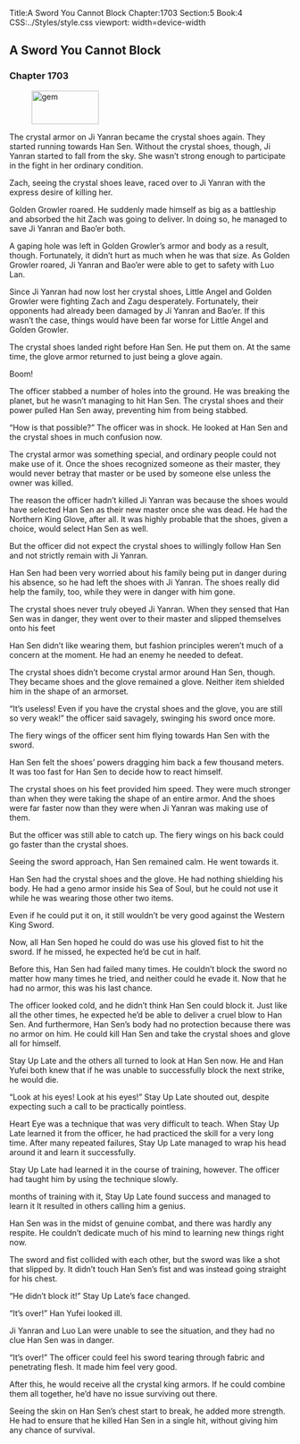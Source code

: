 Title:A Sword You Cannot Block 
Chapter:1703 
Section:5 
Book:4 
CSS:../Styles/style.css 
viewport: width=device-width
  
## A Sword You Cannot Block
### Chapter 1703 
<figure>
	<img src="../Images/gem.gif" alt="gem" id="gem" width="120" height="60" />
</figure>
  

  
  The crystal armor on Ji Yanran became the crystal shoes again. They started running towards Han Sen. Without the crystal shoes, though, Ji Yanran started to fall from the sky. She wasn’t strong enough to participate in the fight in her ordinary condition.

Zach, seeing the crystal shoes leave, raced over to Ji Yanran with the express desire of killing her.

Golden Growler roared. He suddenly made himself as big as a battleship and absorbed the hit Zach was going to deliver. In doing so, he managed to save Ji Yanran and Bao’er both.

A gaping hole was left in Golden Growler’s armor and body as a result, though. Fortunately, it didn’t hurt as much when he was that size. As Golden Growler roared, Ji Yanran and Bao’er were able to get to safety with Luo Lan.

Since Ji Yanran had now lost her crystal shoes, Little Angel and Golden Growler were fighting Zach and Zagu desperately. Fortunately, their opponents had already been damaged by Ji Yanran and Bao’er. If this wasn’t the case, things would have been far worse for Little Angel and Golden Growler.

The crystal shoes landed right before Han Sen. He put them on. At the same time, the glove armor returned to just being a glove again.

Boom!

The officer stabbed a number of holes into the ground. He was breaking the planet, but he wasn’t managing to hit Han Sen. The crystal shoes and their power pulled Han Sen away, preventing him from being stabbed.

“How is that possible?” The officer was in shock. He looked at Han Sen and the crystal shoes in much confusion now.

The crystal armor was something special, and ordinary people could not make use of it. Once the shoes recognized someone as their master, they would never betray that master or be used by someone else unless the owner was killed.

The reason the officer hadn’t killed Ji Yanran was because the shoes would have selected Han Sen as their new master once she was dead. He had the Northern King Glove, after all. It was highly probable that the shoes, given a choice, would select Han Sen as well.

But the officer did not expect the crystal shoes to willingly follow Han Sen and not strictly remain with Ji Yanran.

Han Sen had been very worried about his family being put in danger during his absence, so he had left the shoes with Ji Yanran. The shoes really did help the family, too, while they were in danger with him gone.

The crystal shoes never truly obeyed Ji Yanran. When they sensed that Han Sen was in danger, they went over to their master and slipped themselves onto his feet

Han Sen didn’t like wearing them, but fashion principles weren’t much of a concern at the moment. He had an enemy he needed to defeat.

The crystal shoes didn’t become crystal armor around Han Sen, though. They became shoes and the glove remained a glove. Neither item shielded him in the shape of an armorset.

“It’s useless! Even if you have the crystal shoes and the glove, you are still so very weak!” the officer said savagely, swinging his sword once more.

The fiery wings of the officer sent him flying towards Han Sen with the sword.

Han Sen felt the shoes’ powers dragging him back a few thousand meters. It was too fast for Han Sen to decide how to react himself.

The crystal shoes on his feet provided him speed. They were much stronger than when they were taking the shape of an entire armor. And the shoes were far faster now than they were when Ji Yanran was making use of them.

But the officer was still able to catch up. The fiery wings on his back could go faster than the crystal shoes.

Seeing the sword approach, Han Sen remained calm. He went towards it.

Han Sen had the crystal shoes and the glove. He had nothing shielding his body. He had a geno armor inside his Sea of Soul, but he could not use it while he was wearing those other two items.

Even if he could put it on, it still wouldn’t be very good against the Western King Sword.

Now, all Han Sen hoped he could do was use his gloved fist to hit the sword. If he missed, he expected he’d be cut in half.

Before this, Han Sen had failed many times. He couldn’t block the sword no matter how many times he tried, and neither could he evade it. Now that he had no armor, this was his last chance.

The officer looked cold, and he didn’t think Han Sen could block it. Just like all the other times, he expected he’d be able to deliver a cruel blow to Han Sen. And furthermore, Han Sen’s body had no protection because there was no armor on him. He could kill Han Sen and take the crystal shoes and glove all for himself.

Stay Up Late and the others all turned to look at Han Sen now. He and Han Yufei both knew that if he was unable to successfully block the next strike, he would die.

“Look at his eyes! Look at his eyes!” Stay Up Late shouted out, despite expecting such a call to be practically pointless.

Heart Eye was a technique that was very difficult to teach. When Stay Up Late learned it from the officer, he had practiced the skill for a very long time. After many repeated failures, Stay Up Late managed to wrap his head around it and learn it successfully.

Stay Up Late had learned it in the course of training, however. The officer had taught him by using the technique slowly.

months of training with it, Stay Up Late found success and managed to learn it It resulted in others calling him a genius.

Han Sen was in the midst of genuine combat, and there was hardly any respite. He couldn’t dedicate much of his mind to learning new things right now.

The sword and fist collided with each other, but the sword was like a shot that slipped by. It didn’t touch Han Sen’s fist and was instead going straight for his chest.

“He didn’t block it!” Stay Up Late’s face changed.

“It’s over!” Han Yufei looked ill.

Ji Yanran and Luo Lan were unable to see the situation, and they had no clue Han Sen was in danger.

“It’s over!” The officer could feel his sword tearing through fabric and penetrating flesh. It made him feel very good.

After this, he would receive all the crystal king armors. If he could combine them all together, he’d have no issue surviving out there.

Seeing the skin on Han Sen’s chest start to break, he added more strength. He had to ensure that he killed Han Sen in a single hit, without giving him any chance of survival.
